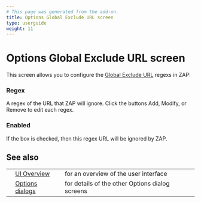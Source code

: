 ```yaml
---
# This page was generated from the add-on.
title: Options Global Exclude URL screen
type: userguide
weight: 11
---
```


# Options Global Exclude URL screen

This screen allows you to configure the [Global
Exclude URL](/docs/desktop/start/features/globalexcludeurl/) regexs in ZAP:

### Regex

A regex of the URL that ZAP will ignore. Click the buttons
Add, Modify, or Remove to edit each regex.

### Enabled

If the box is checked, then this regex URL will be ignored by
ZAP.

## See also

|   |                                                      |                                                 |
|---|------------------------------------------------------|-------------------------------------------------|
|   | [UI Overview](/docs/desktop/ui/)                     | for an overview of the user interface           |
|   | [Options dialogs](/docs/desktop/ui/dialogs/options/) | for details of the other Options dialog screens |
